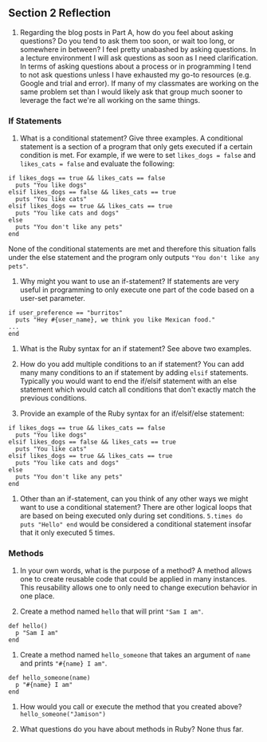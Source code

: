 ## Section 2 Reflection

1. Regarding the blog posts in Part A, how do you feel about asking questions? Do you tend to ask them too soon, or wait too long, or somewhere in between?
I feel pretty unabashed by asking questions. In a lecture environment I will ask questions as soon as I need clarification. In terms of asking questions about a process or in programming I tend to not ask questions unless I have exhausted my go-to resources (e.g. Google and trial and error). If many of my classmates are working on the same problem set than I would likely ask that group much sooner to leverage the fact we're all working on the same things.

### If Statements

1. What is a conditional statement? Give three examples.
A conditional statement is a section of a program that only gets executed if a certain condition is met. For example, if we were to set `likes_dogs = false` and `likes_cats = false` and evaluate the following:
```
if likes_dogs == true && likes_cats == false
  puts "You like dogs"
elsif likes_dogs == false && likes_cats == true
  puts "You like cats"
elsif likes_dogs == true && likes_cats == true
  puts "You like cats and dogs"
else
  puts "You don't like any pets"
end
```
None of the conditional statements are met and therefore this situation falls under the else statement and the program only outputs `"You don't like any pets"`.


1. Why might you want to use an if-statement?
If statements are very useful in programming to only execute one part of the code based on a user-set parameter.
```
if user_preference == "burritos"
  puts "Hey #{user_name}, we think you like Mexican food."
...
end
```

1. What is the Ruby syntax for an if statement?
See above two examples.

1. How do you add multiple conditions to an if statement?
You can add many many conditions to an if statement by adding `elsif` statements. Typically you would want to end the if/elsif statement with an else statement which would catch all conditions that don't exactly match the previous conditions.

1. Provide an example of the Ruby syntax for an if/elsif/else statement:
```
if likes_dogs == true && likes_cats == false
  puts "You like dogs"
elsif likes_dogs == false && likes_cats == true
  puts "You like cats"
elsif likes_dogs == true && likes_cats == true
  puts "You like cats and dogs"
else
  puts "You don't like any pets"
end
```

1. Other than an if-statement, can you think of any other ways we might want to use a conditional statement?
There are other logical loops that are based on being executed only during set conditions. `5.times do puts "Hello" end` would be considered a conditional statement insofar that it only executed 5 times.


### Methods

1. In your own words, what is the purpose of a method?
A method allows one to create reusable code that could be applied in many instances. This reusability allows one to only need to change execution behavior in one place.


1. Create a method named `hello` that will print `"Sam I am"`.
```
def hello()
  p "Sam I am"
end
```


1. Create a method named `hello_someone` that takes an argument of `name` and prints `"#{name} I am"`.
```
def hello_someone(name)
  p "#{name} I am"
end
```


1. How would you call or execute the method that you created above?
`hello_someone("Jamison")`


1. What questions do you have about methods in Ruby?
None thus far.
